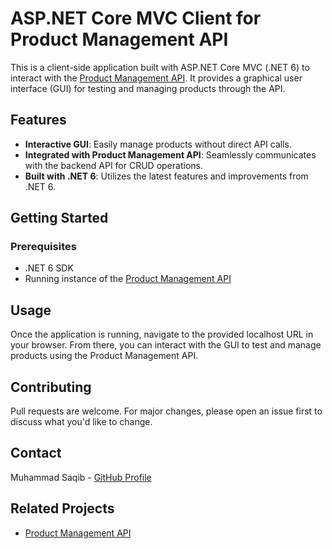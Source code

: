 # ASP.NET Core MVC Client for Product Management API

This is a client-side application built with ASP.NET Core MVC (.NET 6) to interact with the [Product Management API]([https://github.com/MuhammadSaqib786/AspNetCoreWebAPI-Project](https://github.com/MuhammadSaqib786/AspNetCoreWebAPI-ServerSide)). It provides a graphical user interface (GUI) for testing and managing products through the API.

## Features

- **Interactive GUI**: Easily manage products without direct API calls.
- **Integrated with Product Management API**: Seamlessly communicates with the backend API for CRUD operations.
- **Built with .NET 6**: Utilizes the latest features and improvements from .NET 6.

## Getting Started

### Prerequisites

- .NET 6 SDK
- Running instance of the [Product Management API](https://github.com/MuhammadSaqib786/AspNetCoreWebAPI-Project)


## Usage

Once the application is running, navigate to the provided localhost URL in your browser. From there, you can interact with the GUI to test and manage products using the Product Management API.

## Contributing

Pull requests are welcome. For major changes, please open an issue first to discuss what you'd like to change.

## Contact

Muhammad Saqib - [GitHub Profile](https://github.com/MuhammadSaqib786)

## Related Projects

- [Product Management API]([https://github.com/MuhammadSaqib786/AspNetCoreWebAPI-Project](https://github.com/MuhammadSaqib786/AspNetCoreWebAPI-ServerSide)https://github.com/MuhammadSaqib786/AspNetCoreWebAPI-ServerSide)

